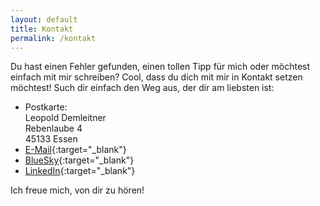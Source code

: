 ```yaml
---
layout: default
title: Kontakt
permalink: /kontakt
---
```


Du hast einen Fehler gefunden, einen tollen Tipp für mich oder möchtest einfach mit mir schreiben? Cool, dass du dich mit mir in Kontakt setzen möchtest! Such dir einfach den Weg aus, der dir am liebsten ist:

- Postkarte: <br>
        Leopold Demleitner<br>
        Rebenlaube 4<br>
        45133 Essen
- [E-Mail](mailto:{{site.email}}){:target="_blank"}
- [BlueSky](https://bsky.app/profile/leodreieck.bsky.social){:target="_blank"}
- [LinkedIn](https://www.linkedin.com/in/leopold-demleitner/){:target="_blank"}

Ich freue mich, von dir zu hören!